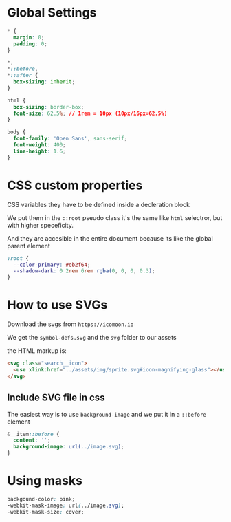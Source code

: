 # Global Settings

```css
* {
  margin: 0;
  padding: 0;
}

*,
*::before,
*::after {
  box-sizing: inherit;
}

html {
  box-sizing: border-box;
  font-size: 62.5%; // 1rem = 10px (10px/16px=62.5%)
}

body {
  font-family: 'Open Sans', sans-serif;
  font-weight: 400;
  line-height: 1.6;
}
```

# CSS custom properties

CSS variables they have to be defined inside a decleration block

We put them in the `::root` pseudo class it's the same like `html` selectror, but with higher speceficity.

And they are accesible in the entire document because its like the global parent element

```css
:root {
  --color-primary: #eb2f64;
  --shadow-dark: 0 2rem 6rem rgba(0, 0, 0, 0.3);
}
```

# How to use SVGs

Download the svgs from `https://icomoon.io`

We get the `symbol-defs.svg` and the `svg` folder to our assets

the HTML markup is:

```html
<svg class="search__icon">
  <use xlink:href="../assets/img/sprite.svg#icon-magnifying-glass"></use>
</svg>
```

## Include SVG file in css

The easiest way is to use `background-image` and we put it in a `::before` element

```css
&__item::before {
  content: '';
  background-image: url(../image.svg);
}
```

# Using masks

```css
backgound-color: pink;
-webkit-mask-image: url(../image.svg);
-webkit-mask-size: cover;
```
